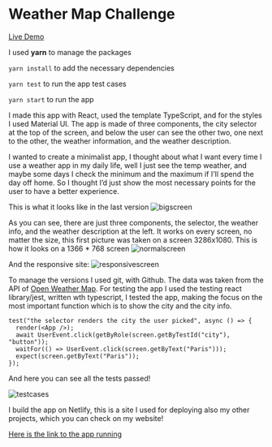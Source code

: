 # Weather Map Challenge

[Live Demo](www.gonzaloweather.netlify.com)

I used **yarn** to manage the packages

`yarn install` to add the necessary dependencies

`yarn test` to run the app test cases

`yarn start` to run the app

I made this app with React, used the template TypeScript, and for the styles I used Material UI. The app is made of three components, the city selector at the top of the screen, and below the user can see the other two, one next to the other, the weather information, and the weather description.

I wanted to create a minimalist app, I thought about what I want every time I use a weather app in my daily life, well I just see the temp weather, and maybe some days I check the minimum and the maximum if I'll spend the day off home. So I thought I’d just show the most necessary points for the user to have a better experience.

This is what it looks like in the last version
![bigscreen](https://i.imgur.com/FePPCqO.png)

As you can see, there are just three components, the selector, the weather info, and the weather description at the left. It works on every screen, no matter the size, this first picture was taken on a screen 3286x1080. This is how it looks on a 1366 \* 768 screen
![normalscreen](https://i.imgur.com/D9H06xH.png)

And the responsive site:
![responsivescreen](https://i.imgur.com/Sb6Da20.png)

To manage the versions I used git, with Github. The data was taken from the API of [Open Weather Map](https://openweathermap.org/). For testing the app I used the testing react library/jest, written wth typescript, I tested the app, making the focus on the most important function which is to show the city and the city info.

```tsx
test("the selector renders the city the user picked", async () => {
  render(<App />);
  await UserEvent.click(getByRole(screen.getByTestId("city"), "button"));
  waitFor(() => UserEvent.click(screen.getByText("Paris")));
  expect(screen.getByText("Paris"));
});
```

And here you can see all the tests passed!

![testcases](https://i.imgur.com/GMqTr74.png)

I build the app on Netlify, this is a site I used for deploying also my other projects, which you can check on my website!

[Here is the link to the app running](www.gonzaloweather.netlify.com)
